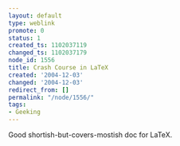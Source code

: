 ```yaml
---
layout: default
type: weblink
promote: 0
status: 1
created_ts: 1102037119
changed_ts: 1102037179
node_id: 1556
title: Crash Course in LaTeX
created: '2004-12-03'
changed: '2004-12-03'
redirect_from: []
permalink: "/node/1556/"
tags:
- Geeking
---
```

Good shortish-but-covers-mostish doc for LaTeX.
